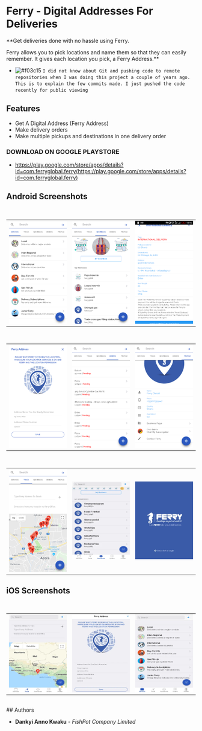 # Ferry - Digital Addresses For Deliveries

**Get deliveries done with no hassle using Ferry.

Ferry allows you to pick locations and name them so that they can easily remember. It gives each location you pick, a Ferry Address.**

- ![#f03c15](https://via.placeholder.com/15/f03c15/000000?text=+) `I did not know about Git and pushing code to remote repositories when I was doing this project a couple of years ago. This is to explain the few commits made. I just pushed the code recently for public viewing`

## Features
* Get A Digital Address (Ferry Address)
* Make delivery orders 
* Make multiple pickups and destinations in one delivery order 



### DOWNLOAD ON GOOGLE PLAYSTORE
- https://play.google.com/store/apps/details?id=com.ferryglobal.ferry(https://play.google.com/store/apps/details?id=com.ferryglobal.ferry)

## Android Screenshots
</br>
<div align="center">
   <table align="center" border="0" >
  <tr>
    <td>
      <img width="250" src="1.png"/>
    <td>
      <img width="250" src="2.png"/>
    </td>
    <td> 
     <img width="250" src="3.png"/>
    </td>
  </table>
  </div>
</br>
<div align="center">
  <table align="center" border="0" >
  <tr>
    <td> 
     <img width="250" src="4.png"/>
    </td>
    <td> 
     <img width="250" src="5.png"/>
    </td>
    <td> 
     <img width="250" src="6.png"/>
    </td>
  </tr>
</table>
  </div>
</br>
<div align="center">
  <table align="center" border="0" >
  <tr>
    <td> 
     <img width="250" src="7.png"/>
    </td>
    <td> 
     <img width="250" src="8.png"/>
    </td>
    <td> 
     <img width="250" src="9.png"/>
    </td>
  </tr>
</table>
  </div>
  
## iOS Screenshots
</br>
<div align="center">
   <table align="center" border="0" >
  <tr>
    <td>
      <img width="250" src="10.png"/>
    <td>
      <img width="250" src="11.png"/>
    </td>
    <td> 
     <img width="250" src="12.png"/>
    </td>
  </table>
  </div>
</br>
## Authors

* **Dankyi Anno Kwaku** - *FishPot Company Limited*


